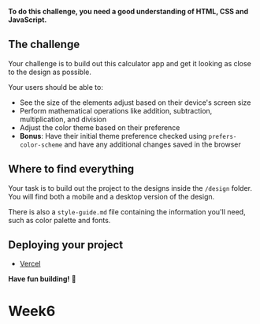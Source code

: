 **To do this challenge, you need a good understanding of HTML, CSS and JavaScript.**

## The challenge

Your challenge is to build out this calculator app and get it looking as close to the design as possible.

Your users should be able to:

- See the size of the elements adjust based on their device's screen size
- Perform mathematical operations like addition, subtraction, multiplication, and division
- Adjust the color theme based on their preference
- **Bonus**: Have their initial theme preference checked using `prefers-color-scheme` and have any additional changes saved in the browser

## Where to find everything

Your task is to build out the project to the designs inside the `/design` folder. You will find both a mobile and a desktop version of the design. 

There is also a `style-guide.md` file containing the information you'll need, such as color palette and fonts.

## Deploying your project

- [Vercel](https://vercel.com/)

**Have fun building!** 🚀
# Week6

